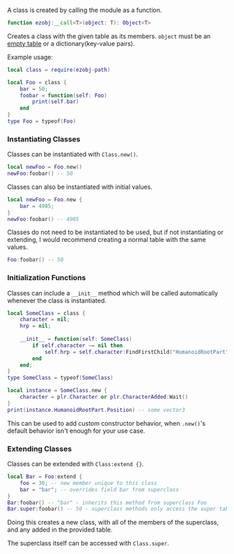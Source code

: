A class is created by calling the module as a function.
```lua
function ezobj:__call<T>(object: T): Object<T>
```
Creates a class with the given table as its members.
`object` must be an [empty table](ezobj/Abstract%20Classes) or a dictionary(key-value pairs).

Example usage:
```lua
local class = require(ezobj-path)

local Foo = class {
	bar = 50;
	foobar = function(self: Foo)
		print(self.bar)
	end
}
type Foo = typeof(Foo)
```
### Instantiating Classes

Classes can be instantiated with `Class.new()`.
```lua
local newFoo = Foo.new()
newFoo:foobar() -- 50
```

Classes can also be instantiated with initial values.
```lua
local newFoo = Foo.new {
	bar = 4905;
}
newFoo:foobar() -- 4905
```

Classes do not need to be instantiated to be used, but if not instantiating or extending, I would recommend creating a normal table with the same values.
```lua
Foo:foobar() -- 50
```

### Initialization Functions
Classes can include a `__init__` method which will be called automatically whenever the class is instantiated.

```lua
local SomeClass = class {
	character = nil;
	hrp = nil;
	
	__init__ = function(self: SomeClass)
		if self.character ~= nil then
			self.hrp = self.character:FindFirstChild("HumanoidRootPart")
		end
	end;
}
type SomeClass = typeof(SomeClass)

local instance = SomeClass.new {
	character = plr.Character or plr.CharacterAdded:Wait()
}
print(instance.HumanoidRootPart.Position) -- some vector3
```
This can be used to add custom constructor behavior, when `.new()`'s default behavior isn't enough for your use case.
### Extending Classes

Classes can be extended with `Class:extend {}`.
```lua
local Bar = Foo:extend {
	foo = 30; -- new member unique to this class
	bar = "bar"; -- overrides field bar from superclass
}
Bar:foobar() -- "bar" - inherits this method from superclass Foo
Bar.super:foobar() -- 50 - superclass methods only access the super table
```
Doing this creates a new class, with all of the members of the superclass, and any added in the provided table.

The superclass itself can be accessed with `Class.super`.